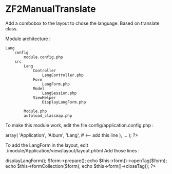 ZF2ManualTranslate
==================

Add a combobox to the layout to chose the language. Based on translate class.

Module architecture : 

    Lang
    	config
     		module.config.php
    	src
    		Lang
    			Controller
    				LangController.php
    			Form
    				LangForm.php
    			Model
    				LangSession.php
    			ViewHelper
    				DisplayLangForm.php
    				
    		Module.php
    		autoload_classmap.php
		
To make this module work, edit the file config/application.config.php :

<?php

    return array(
        'modules' => array(
        'Application',
        'Album',        
        'Lang',   # <-- add this line
    ),
  ...
  );
?>
  
To add the LangForm in the layout, edit ./module/Application/view/layout/layout.phtml
Add those lines : 
<?php

    $form = $this->displayLangForm();
    $form->prepare();
    echo $this->form()->openTag($form);
    echo $this->formCollection($form);
    echo $this->form()->closeTag();
?>


